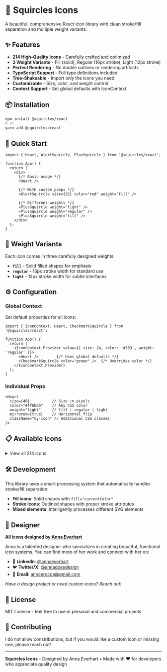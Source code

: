 # 🔸 Squircles Icons

A beautiful, comprehensive React icon library with clean stroke/fill separation and multiple weight variants.

## ✨ Features

- **214 High-Quality Icons** - Carefully crafted and optimized
- **3 Weight Variants** - Fill (solid), Regular (16px stroke), Light (12px stroke)  
- **Perfect Rendering** - No double outlines or rendering artifacts
- **TypeScript Support** - Full type definitions included
- **Tree-Shakeable** - Import only the icons you need
- **Customizable** - Size, color, and weight control
- **Context Support** - Set global defaults with IconContext

## 📦 Installation

```bash
npm install @squircles/react
# or
yarn add @squircles/react
```

## 🚀 Quick Start

```tsx
import { Heart, AlertSquircle, PlusSquircle } from '@squircles/react';

function App() {
  return (
    <div>
      {/* Basic usage */}
      <Heart />
      
      {/* With custom props */}
      <AlertSquircle size={32} color="red" weight="fill" />
      
      {/* Different weights */}
      <PlusSquircle weight="light" />
      <PlusSquircle weight="regular" />
      <PlusSquircle weight="fill" />
    </div>
  );
}
```

## 🎨 Weight Variants

Each icon comes in three carefully designed weights:

- **`fill`** - Solid filled shapes for emphasis
- **`regular`** - 16px stroke width for standard use  
- **`light`** - 12px stroke width for subtle interfaces

## ⚙️ Configuration

### Global Context

Set default properties for all icons:

```tsx
import { IconContext, Heart, CheckmarkSquircle } from '@squircles/react';

function App() {
  return (
    <IconContext.Provider value={{ size: 24, color: '#333', weight: 'regular' }}>
      <Heart />        {/* Uses global defaults */}
      <CheckmarkSquircle color="green" />  {/* Overrides color */}
    </IconContext.Provider>
  );
}
```

### Individual Props

```tsx
<Heart 
  size={48}          // Size in pixels
  color="#ff6b6b"    // Any CSS color
  weight="light"     // fill | regular | light
  mirrored={true}    // Horizontal flip
  className="my-icon" // Additional CSS classes
/>
```

## 📋 Available Icons

<details>
<summary>View all 214 icons</summary>

- Alert, AlertExclamation, AlertSquircle
- Apple, AppleBite, Avacado
- ArchiveMailbox, ArchiveMailboxFull
- Arrow icons (ChevronDown, ChevronUp, LeftArrow, etc.)
- Bag, BagBriefCase, BagShopping
- Basketball, BasketballCourt
- Battery, BatterCharge
- Bell notifications, Bookmark
- Calendar variants, Camera
- Chat, Checkmark, CheckmarkSquircle
- Clock, Cloud (Download, Upload)
- Coffee, Cup variants
- Dashboard, Download, Upload
- Email, File management
- Heart, HeartBroken, HeartRate
- Home, House variants
- Information, Lock/Unlock
- Media controls (Play, Pause, Stop)
- Navigation arrows, Plus/Minus
- Search, Settings, Shopping
- User management
- And many more...

</details>

## 🛠️ Development

This library uses a smart processing system that automatically handles stroke/fill separation:

- **Fill icons**: Solid shapes with `fill="currentColor"`
- **Stroke icons**: Outlined shapes with proper stroke attributes
- **Mixed elements**: Intelligently processes different SVG elements

## 🎨 Designer

**All icons designed by [Anna Everhart](https://www.linkedin.com/in/annadoesdesign/)**

Anna is a talented designer who specializes in creating beautiful, functional icon systems. You can find more of her work and connect with her on:

- 🔗 **LinkedIn**: [@annaeverhart](https://www.linkedin.com/in/annadoesdesign/)
- 🐦 **Twitter/X**: [@annadoesdesign](https://twitter.com/annadoesdesign)
- 📧 **Email**: annaerocca@gmail.com

*Have a design project or need custom icons? Reach out!*

## 📄 License

MIT License - feel free to use in personal and commercial projects.

## 🤝 Contributing

I do not allow constributions, but if you would like a custom icon or missing one, please reach out! 

---

**Squircles Icons** - Designed by Anna Everhart • Made with ❤️ for developers who appreciate quality design
